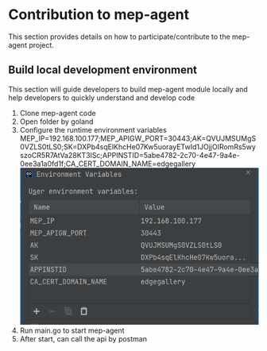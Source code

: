 Contribution to mep-agent
==========================

This section provides details on how to participate/contribute to the mep-agent project. 

## Build local development environment

This section will guide developers to build mep-agent module locally and help developers to quickly understand and
 develop code 

1. Clone mep-agent code
2. Open folder by goland
3. Configure the runtime environment variables</br>
MEP_IP=192.168.100.177;MEP_APIGW_PORT=30443;AK=QVUJMSUMgS0VZLS0tLS0;SK=DXPb4sqElKhcHe07Kw5uorayETwId1JOjjOIRomRs5wyszoCR5R7AtVa28KT3lSc;APPINSTID=5abe4782-2c70-4e47-9a4e-0ee3a1a0fd1f;CA_CERT_DOMAIN_NAME=edgegallery</br>
![](/uploads/images/2021/mep/mep-agent_config_env_variables.png "env variables")
4. Run main.go to start mep-agent
5. After start, can call the api by postman